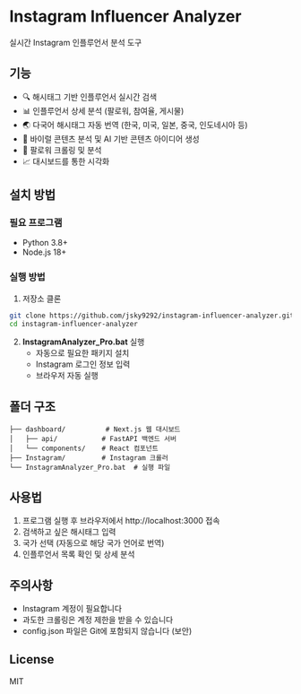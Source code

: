# Instagram Influencer Analyzer

실시간 Instagram 인플루언서 분석 도구

## 기능

- 🔍 해시태그 기반 인플루언서 실시간 검색
- 📊 인플루언서 상세 분석 (팔로워, 참여율, 게시물)
- 🌏 다국어 해시태그 자동 번역 (한국, 미국, 일본, 중국, 인도네시아 등)
- 🎯 바이럴 콘텐츠 분석 및 AI 기반 콘텐츠 아이디어 생성
- 👥 팔로워 크롤링 및 분석
- 📈 대시보드를 통한 시각화

## 설치 방법

### 필요 프로그램
- Python 3.8+
- Node.js 18+

### 실행 방법

1. 저장소 클론
```bash
git clone https://github.com/jsky9292/instagram-influencer-analyzer.git
cd instagram-influencer-analyzer
```

2. **InstagramAnalyzer_Pro.bat** 실행
   - 자동으로 필요한 패키지 설치
   - Instagram 로그인 정보 입력
   - 브라우저 자동 실행

## 폴더 구조

```
├── dashboard/          # Next.js 웹 대시보드
│   ├── api/           # FastAPI 백엔드 서버
│   └── components/    # React 컴포넌트
├── Instagram/         # Instagram 크롤러
└── InstagramAnalyzer_Pro.bat  # 실행 파일
```

## 사용법

1. 프로그램 실행 후 브라우저에서 http://localhost:3000 접속
2. 검색하고 싶은 해시태그 입력
3. 국가 선택 (자동으로 해당 국가 언어로 번역)
4. 인플루언서 목록 확인 및 상세 분석

## 주의사항

- Instagram 계정이 필요합니다
- 과도한 크롤링은 계정 제한을 받을 수 있습니다
- config.json 파일은 Git에 포함되지 않습니다 (보안)

## License

MIT